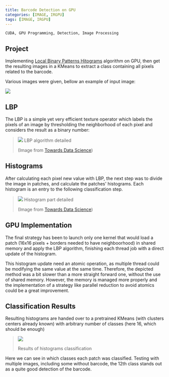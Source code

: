 ```yaml
---
title: Barcode Detection on GPU
categories: [IMAGE, IRGPU]
tags: [IMAGE, IRGPU]
---
```


```
CUDA, GPU Programming, Detection, Image Processing
```

## Project

Implementing [Local Binary Patterns
Hitograms](https://towardsdatascience.com/face-recognition-how-lbph-works-90ec258c3d6b#:~:text=Local%20Binary%20Pattern%20(LBP)%20is,result%20as%20a%20binary%20number.&text=Using%20the%20LBP%20combined%20with,with%20a%20simple%20data%20vector.)
algorithm on GPU, then get the resulting images in a KMeans to extract a class
containing all pixels related to the barcode.

Various images were given, bellow an example of input image:

![](https://drive.google.com/uc?id=1geX_3fnsHvzAZo8R_PvVsTXEKf6tAXAT)

## LBP

The LBP is a simple yet very efficient texture
operator which labels the pixels of an image by thresholding the neighborhood of
each pixel and considers the result as a binary number:

> ![](https://drive.google.com/uc?id=1x8Cxyx2-sqb0d-faESkhUlQEheQhjyIm)
> LBP algorithm detailed
>
> (Image from [Towards Data Science](https://towardsdatascience.com/face-recognition-how-lbph-works-90ec258c3d6b#:~:text=Local%20Binary%20Pattern%20(LBP)%20is,result%20as%20a%20binary%20number.&text=Using%20the%20LBP%20combined%20with,with%20a%20simple%20data%20vector.))

## Histograms

After calculating each pixel new value with LBP, the next step was to divide the
image in patches, and calculate the patches' histograms. Each histogram is an
entry to the following classification step.

> ![](https://drive.google.com/uc?id=1u9Qb3KA88RjnE8oHbP03qY2JVJkRbjGn)
> Histogram part detailed
>
> (Image from [Towards Data Science](https://towardsdatascience.com/face-recognition-how-lbph-works-90ec258c3d6b#:~:text=Local%20Binary%20Pattern%20(LBP)%20is,result%20as%20a%20binary%20number.&text=Using%20the%20LBP%20combined%20with,with%20a%20simple%20data%20vector.))
 

## GPU Implementation

The final strategy has been to launch only one kernel that would load a patch
(16x16 pixels + borders needed to have neighboorhood) in shared memory and apply
the LBP algorithm, finishing each thread job with a direct update of the histogram.

This histogram update need an atomic operation, as multiple thread could be
modifying the same value at the same time. Therefore, the depicted method was a
bit slower than a more straight forward one, without the use of shared memory.
However, the memory is managed more properly and the implementation of a strategy
like parallel reduction to avoid atomics could be a great improvement.

## Classification Results

Resulting histograms are handed over to a pretrained KMeans (with clusters centers
already known) with arbitrary number of classes (here 16, which should be enough)


> ![](https://drive.google.com/uc?id=1-7QikqJiKt_MHbCBzmip80HsQ7rHBAl4)
>
> Results of histograms classification

Here we can see in which classes each patch was classified. Testing with
multiple images, including some without barcode, the 12th class stands out as a
quite good detection of the barcode.
